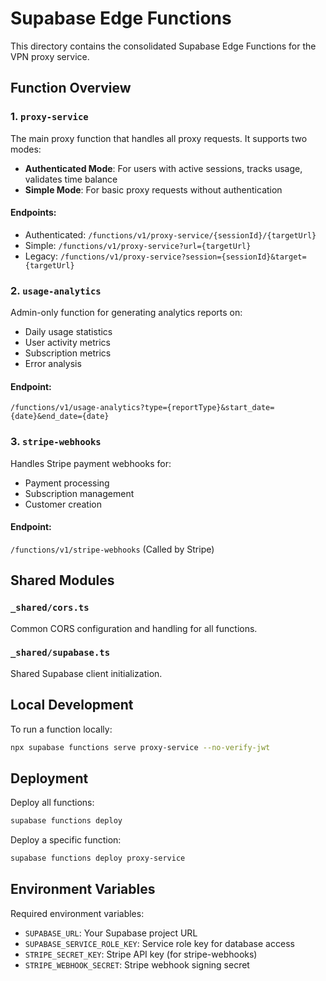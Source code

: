 # Supabase Edge Functions

This directory contains the consolidated Supabase Edge Functions for the VPN proxy service.

## Function Overview

### 1. `proxy-service`
The main proxy function that handles all proxy requests. It supports two modes:

- **Authenticated Mode**: For users with active sessions, tracks usage, validates time balance
- **Simple Mode**: For basic proxy requests without authentication

#### Endpoints:
- Authenticated: `/functions/v1/proxy-service/{sessionId}/{targetUrl}`
- Simple: `/functions/v1/proxy-service?url={targetUrl}`
- Legacy: `/functions/v1/proxy-service?session={sessionId}&target={targetUrl}`

### 2. `usage-analytics`
Admin-only function for generating analytics reports on:
- Daily usage statistics
- User activity metrics
- Subscription metrics
- Error analysis

#### Endpoint:
`/functions/v1/usage-analytics?type={reportType}&start_date={date}&end_date={date}`

### 3. `stripe-webhooks`
Handles Stripe payment webhooks for:
- Payment processing
- Subscription management
- Customer creation

#### Endpoint:
`/functions/v1/stripe-webhooks` (Called by Stripe)

## Shared Modules

### `_shared/cors.ts`
Common CORS configuration and handling for all functions.

### `_shared/supabase.ts`
Shared Supabase client initialization.

## Local Development

To run a function locally:

```bash
npx supabase functions serve proxy-service --no-verify-jwt
```

## Deployment

Deploy all functions:

```bash
supabase functions deploy
```

Deploy a specific function:

```bash
supabase functions deploy proxy-service
```

## Environment Variables

Required environment variables:
- `SUPABASE_URL`: Your Supabase project URL
- `SUPABASE_SERVICE_ROLE_KEY`: Service role key for database access
- `STRIPE_SECRET_KEY`: Stripe API key (for stripe-webhooks)
- `STRIPE_WEBHOOK_SECRET`: Stripe webhook signing secret 